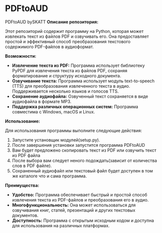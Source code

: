 # PDFtoAUD
PDFtoAUD bySKATT
**Описание репозитория:**

Этот репозиторий содержит программу на Python, которая может извлекать текст из файлов PDF и озвучивать его. Она предоставляет простой и эффективный способ преобразования текстового содержимого PDF-файлов в аудиоформат.

**Возможности:**

* **Извлечение текста из PDF:** Программа использует библиотеку PyPDF для извлечения текста из файлов PDF, сохраняя форматирование и структуру исходного документа.
* **Озвучивание текста:** Программа использует модуль text-to-speech (TTS) для преобразования извлеченного текста в аудио. Поддерживается несколько языков и голосов TTS.
* **Сохранение аудиофайла:** Озвученный текст сохраняется в виде аудиофайла в формате MP3.
* **Поддержка различных операционных систем:** Программа совместима с Windows, macOS и Linux.

**Использование:**

Для использования программы выполните следующие действия:

1. Запустите установщик модулей(setup.py).
2. После завершения установки запустится программа PDFtoAUD
3. Вам будет предложено скопировать текст из PDF или озвучить текст из PDF файла
4. После выбора вам следует неного подождать(зависит от количества слов в PDF файле).
5. Сохраненный аудиофайл или текстовый файл будет доступен в том же каталоге что и сама программа.

**Преимущества:**

* **Удобство:** Программа обеспечивает быстрый и простой способ извлечения текста из PDF-файлов и преобразования его в аудио.
* **Многофункциональность:** Она может использоваться для озвучивания книг, статей, презентаций и других текстовых документов.
* **Доступность:** Программа с открытым исходным кодом и доступна для использования на различных платформах.
